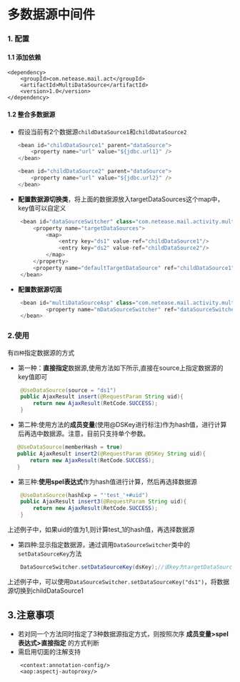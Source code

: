 # 多数据源中间件

### 1. 配置
#### 1.1 添加依赖
```
<dependency>
    <groupId>com.netease.mail.act</groupId>
    <artifactId>MultiDataSource</artifactId>
    <version>1.0</version>
</dependency>
```
#### 1.2 整合多数据源
- 假设当前有2个数据源`childDataSource1`和`childDataSource2`

	``` java
	<bean id="childDataSource1" parent="dataSource">
		<property name="url" value="${jdbc.url1}" />
	</bean>
	
	<bean id="childDataSource2" parent="dataSource">
		<property name="url" value="${jdbc.url2}" />
	</bean>
	
	```
- **配置数据源切换类**，将上面的数据源放入targetDataSources这个map中，key值可以自定义
``` java
	<bean id="dataSourceSwitcher" class="com.netease.mail.activity.multiDataSource.util.DataSourceSwitcher">
		<property name="targetDataSources">
			<map>
				<entry key="ds1" value-ref="childDataSource1"/>
				<entry key="ds2" value-ref="childDataSource2"/>
			</map>
		</property>
		<property name="defaultTargetDataSource" ref="childDataSource1"/>
	</bean>
```
- **配置数据源切面**
``` java
	<bean id="multiDataSourceAsp" class="com.netease.mail.activity.multiDataSource.aop.DataSourceAsp">
	        <property name="mDataSourceSwitcher" ref="dataSourceSwitcher"/>
	</bean>
```

### 2.使用
有`四种`指定数据源的方式
- 第一种：**直接指定**数据源,使用方法如下所示,直接在source上指定数据源的key值即可
``` java
    @UseDataSource(source = "ds1")
    public AjaxResult insert(@RequestParam String uid){
        return new AjaxResult(RetCode.SUCCESS);
    }
```

- 第二种:使用方法的**成员变量**(使用@DSKey进行标注)作为hash值，进行计算后再选中数据源。注意，目前只支持单个参数。
``` java
   @UseDataSource(memberHash = true)
   public AjaxResult insert2(@RequestParam @DSKey String uid){
       return new AjaxResult(RetCode.SUCCESS);
   }
```
- 第三种:**使用spel表达式**作为hash值进行计算，然后再选择数据源
``` java
    @UseDataSource(hashExp = "'test_'+#uid")
    public AjaxResult insert3(@RequestParam String uid){
        return new AjaxResult(RetCode.SUCCESS);
    }
```
上述例子中，如果uid的值为1,则计算test_1的hash值，再选择数据源
- 第四种:显示指定数据源，通过调用`DataSourceSwitcher`类中的`setDataSourceKey`方法
``` java
    DataSourceSwitcher.setDataSourceKey(dsKey);//该key为targetDataSources中的key值
```
上述例子中，可以使用`DataSourceSwitcher.setDataSourceKey("ds1")`，将数据源切换到childDataSource1
## 3.注意事项
- 若对同一个方法同时指定了3种数据源指定方式，则按照次序 **成员变量>spel表达式>直接指定** 的方式判断
- 需启用切面的注解支持
```
    <context:annotation-config/>
    <aop:aspectj-autoproxy/>
```
